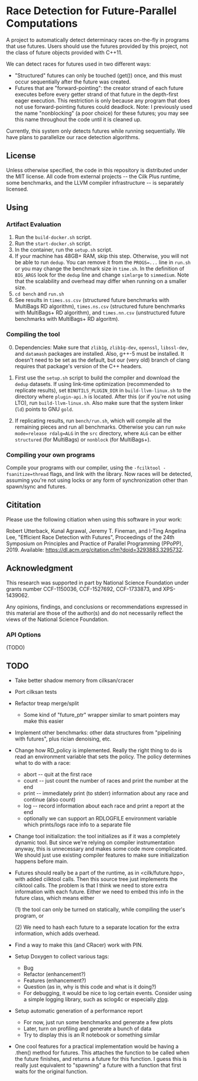 # Race Detection for Future-Parallel Computations

A project to automatically detect determinacy races on-the-fly in
programs that use futures. Users should use the futures provided by
this project, not the class of future objects provided with C++11.


We can detect races for futures used in two different ways:

* "Structured" futures can only be touched (get()) once, and this
      must occur sequentially after the future was created.
* Futures that are "forward-pointing": the creator strand of each
  future executes before every getter strand of that future in the
  depth-first eager execution. This restriction is only because any
  program that does not use forward-pointing futures could
  deadlock. Note: I previously used the name "nonblocking" (a poor
  choice) for these futures; you may see this name throughout the code
  until it is cleaned up.

Currently, this system only detects futures while running
sequentially. We have plans to parallelize our race detection
algorithms.

## License

Unless otherwise specified, the code in this repository is distributed
under the MIT license. All code from external projects -- the Cilk
Plus runtime, some benchmarks, and the LLVM compiler infrastructure --
is separately licensed.

## Using

### Artifact Evaluation

1. Run the `build-docker.sh` script.
2. Run the `start-docker.sh` script.
3. In the container, run the `setup.sh` script.
4. If your machine has 48GB+ RAM, skip this step. Otherwise, you will
   not be able to run `dedup`. You can remove it from the `PROGS=...`
   line in `run.sh` or you may change the benchmark size in
   `time.sh`. In the definition of `BIG_ARGS` look for the `dedup`
   line and change `simlarge` to `simmedium`. Note that the
   scalability and overhead may differ when running on a smaller size.
5. `cd bench` and `run.sh`
6. See results in `times.ss.csv` (structured future benchmarks with
   MultiBags RD algorithm), `times.ns.csv` (structured future
   benchmarks with MultiBags+ RD algorithm), and `times.nn.csv`
   (unstructured future benchmarks with MultiBags+ RD algoritm).

### Compiling the tool

0. Dependencies: Make sure that `zlib1g`, `zlib1g-dev`, `openssl`,
   `libssl-dev`, and `datamash` packages are installed. Also, g++-5
   must be installed. It doesn't need to be set as the default, but
   our (very old) branch of clang requires that package's version of
   the C++ headers.

1. First use the `setup.sh` script to build the compiler and download
   the `dedup` datasets. If using link-time optimization (recommended
   to replicate results), set `BINUTILS_PLUGIN_DIR` in
   `build-llvm-linux.sh` to the directory where `plugin-api.h` is
   located. After this (or if you're not using LTO), run
   `build-llvm-linux.sh`. Also make sure that the system linker (`ld`)
   points to GNU `gold`.

2. If replicating results, run `bench/run.sh`, which will compile all
   the remaining pieces and run all benchmarks. Otherwise you can run
   `make mode=release rdalg=ALG` in the `src` directory, where `ALG`
   can be either `structured` (for MultiBags) or `nonblock` (for
   MultiBags+).

### Compiling your own programs

Compile your programs with our compiler, using the `-fcilktool
-fsanitize=thread` flags, and link with the library. Now races will be
detected, assuming you're not using locks or any form of
synchronization other than spawn/sync and futures.

## Cititation
Please use the following citiation when using this software in your work:

Robert Utterback, Kunal Agrawal, Jeremy T. Fineman, and I-Ting Angelina Lee, "Efficient Race Detection with Futures", 
Proceedings of the 24th Symposium on Principles and Practice of Parallel Programming (PPoPP), 2019.
Available: https://dl.acm.org/citation.cfm?doid=3293883.3295732.

## Acknowledgment
This research was supported in part by National Science Foundation under grants number CCF-1150036, CCF-1527692, CCF-1733873, and XPS-1439062.

Any opinions, findings, and conclusions or recommendations expressed in this material are those of the author(s) 
and do not necessarily reflect the views of the National Science Foundation.

### API Options

(TODO)

## TODO

* Take better shadow memory from cilksan/cracer

* Port cilksan tests

* Refactor treap merge/split
  * Some kind of "future_ptr" wrapper similar to smart pointers may make this easier

* Implement other benchmarks: other data structures from "pipelining
  with futures", plus rician denoising, etc.

* Change how RD_policy is implemented. Really the right thing to do is read an environment variable that sets the policy. The policy determines what to do with a race: 
  * abort -- quit at the first race
  * count -- just count the number of races and print the number at
    the end
  * print -- immediately print (to stderr) information about any race
    and continue (also count)
  * log -- record information about each race and print a report at the end
  * optionally we can support an RDLOGFILE environment variable which
    prints/logs race info to a separate file

* Change tool initialization: the tool initializes as if it was a
  completely dynamic tool. But since we're relying on compiler
  instrumentation anyway, this is unnecessary and makes some code more
  complicated. We should just use existing compiler features to make
  sure initialization happens before main.

* Futures should really be a part of the runtime, as in
  <cilk/future.hpp>, with added cilktool calls. Then this source tree
  just implements the cilktool calls. The problem is that I think we
  need to store extra information with each future. Either we need to
  embed this info in the future class, which means either

  (1) the tool can only be turned on statically, while compiling the
  user's program, or

  (2) We need to hash each future to a separate location for the extra
  information, which adds overhead.

* Find a way to make this (and CRacer) work with PIN.

* Setup Doxygen to collect various tags:
  * Bug
  * Refactor (enhancement?)
  * Features (enhancement?)
  * Question (as in, why is this code and what is it doing?)
  * For debugging, it would be nice to log certain events. Consider
  using a simple logging library, such as sclog4c or
  especially [zlog](https://github.com/HardySimpson/zlog).

* Setup automatic generation of a performance report
  * For now, just run some benchmarks and generate a few plots
  * Later, turn on profiling and generate a bunch of data
  * Try to display this is an R notebook or something similar

* One cool features for a practical implementation would be having a
  .then() method for futures. This attaches the function to be called
  when the future finishes, and returns a future for this function. I
  guess this is really just equivalent to "spawning" a future with a
  function that first waits for the original function.
